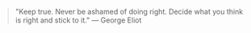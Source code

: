 > "Keep true. Never be ashamed of doing right. Decide what you think is right and stick to it." — George Eliot
